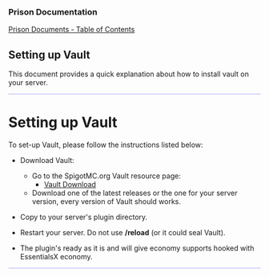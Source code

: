 ### Prison Documentation 
[Prison Documents - Table of Contents](prison_docs_000_toc.md)

## Setting up Vault

This document provides a quick explanation about how to install vault on your server.

<hr style="height:1px; border:none; color:#aaf; background-color:#aaf;">

# Setting up Vault

To set-up Vault, please follow the instructions listed below:

* Download Vault:
    - Go to the SpigotMC.org Vault resource page:
        - [Vault Download](https://www.spigotmc.org/resources/vault.34315/)
    - Download one of the latest releases or the one for your server version, every version of Vault should works.


* Copy to your server's plugin directory.


* Restart your server. Do not use **/reload** (or it could seal Vault).


* The plugin's ready as it is and will give economy supports hooked with EssentialsX economy.


<hr style="height:1px; border:none; color:#aaf; background-color:#aaf;">






<!--stackedit_data:
eyJoaXN0b3J5IjpbMTkxNTAxOTU3M119
-->